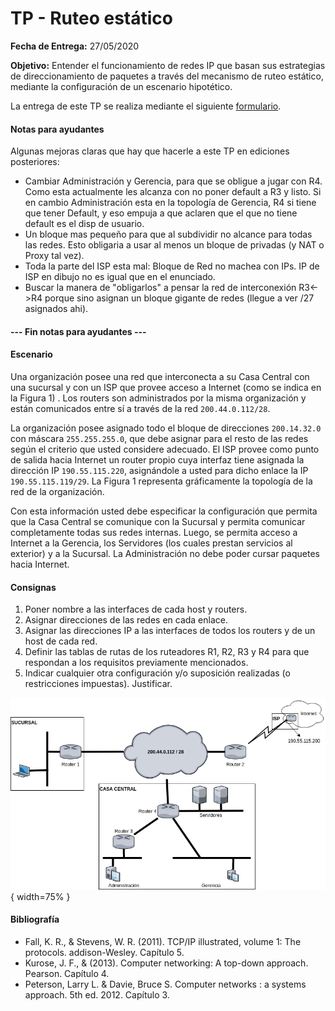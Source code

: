 TP - Ruteo estático
===========================

**Fecha de Entrega:** 27/05/2020

**Objetivo:** Entender el funcionamiento de redes IP que basan sus estrategias de direccionamiento de paquetes a través del mecanismo de ruteo estático, mediante la configuración de un escenario hipotético.

La entrega de este TP se realiza mediante el siguiente [formulario](https://tinyurl.com/TyR-TP6).

#### Notas para ayudantes

Algunas mejoras claras que hay que hacerle a este TP en ediciones posteriores:
* Cambiar Administración y Gerencia, para que se obligue a jugar con R4. Como
esta actualmente les alcanza con no poner default a R3 y listo. Si en cambio
Administración esta en la topología de Gerencia, R4 si tiene que tener Default,
y eso empuja a que aclaren que el que no tiene default es el disp de usuario.
* Un bloque mas pequeño para que al subdividir no alcance para todas las redes.
Esto obligaria a usar al menos un bloque de privadas (y NAT o Proxy tal vez).
* Toda la parte del ISP esta mal: Bloque de Red no machea con IPs. IP de ISP
en dibujo no es igual que en el enunciado.
* Buscar la manera de "obligarlos" a pensar la red de interconexión R3<->R4
porque sino asignan un bloque gigante de redes (llegue a ver /27 asignados ahi).

#### --- Fin notas para ayudantes ---

#### Escenario

Una organización posee una red que interconecta a su Casa Central con una sucursal y con un ISP que provee acceso a Internet (como se indica en la Figura 1) . Los routers son administrados por la misma organización y están comunicados entre sí a través de la red `200.44.0.112/28`.

La organización posee asignado todo el bloque de direcciones `200.14.32.0` con máscara `255.255.255.0`, que debe asignar para el resto de las redes según el criterio que usted considere adecuado. El ISP provee como punto de salida hacia Internet un router propio cuya interfaz tiene asignada la dirección IP `190.55.115.220`, asignándole a usted para dicho enlace la IP `190.55.115.119/29`. La Figura 1 representa gráficamente la topología de la red de la organización.

Con esta información usted debe especificar la configuración que permita que la Casa Central se comunique con la Sucursal y permita comunicar completamente todas sus redes internas. Luego, se permita acceso a Internet a la Gerencia, los Servidores (los cuales prestan servicios al exterior) y a la Sucursal. La Administración no debe poder cursar paquetes hacia Internet.

#### Consignas

1. Poner nombre a las interfaces de cada host y routers.
2. Asignar direcciones de las redes en cada enlace.
3. Asignar las direcciones IP a las interfaces de todos los routers y de un host de cada red.
4. Definir las tablas de rutas de los ruteadores R1, R2, R3 y R4 para que respondan a los requisitos previamente mencionados.
5. Indicar cualquier otra configuración y/o suposición realizadas (o restricciones impuestas). Justificar.

![Topología de la red de la organización](./images/ejercicio-ruteo-estatico.png){ width=75% }



#### Bibliografía

- Fall, K. R., & Stevens, W. R. (2011). TCP/IP illustrated, volume 1: The protocols. addison-Wesley. Capítulo 5.
- Kurose, J. F., & (2013). Computer networking: A top-down approach. Pearson. Capítulo 4.
- Peterson, Larry L. & Davie, Bruce S. Computer networks : a systems approach. 5th ed. 2012. Capítulo 3.
